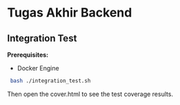 # Tugas Akhir Backend

## Integration Test

**Prerequisites:**

- Docker Engine

```sh
 bash ./integration_test.sh
```

Then open the cover.html to see the test coverage results.